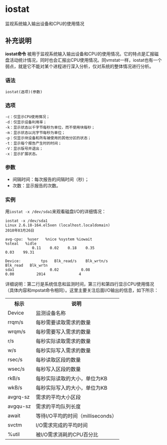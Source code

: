 iostat
===

监视系统输入输出设备和CPU的使用情况

## 补充说明

**iostat命令** 被用于监视系统输入输出设备和CPU的使用情况。它的特点是汇报磁盘活动统计情况，同时也会汇报出CPU使用情况。同vmstat一样，iostat也有一个弱点，就是它不能对某个进程进行深入分析，仅对系统的整体情况进行分析。

### 语法

```shell
iostat(选项)(参数)
```

### 选项

```shell
-c：仅显示CPU使用情况；
-d：仅显示设备利用率；
-k：显示状态以千字节每秒为单位，而不使用块每秒；
-m：显示状态以兆字节每秒为单位；
-p：仅显示块设备和所有被使用的其他分区的状态；
-t：显示每个报告产生时的时间；
-V：显示版号并退出；
-x：显示扩展状态。
```

### 参数

*   间隔时间：每次报告的间隔时间（秒）；
*   次数：显示报告的次数。

### 实例

用`iostat -x /dev/sda1`来观看磁盘I/O的详细情况：

```shell
iostat -x /dev/sda1
Linux 2.6.18-164.el5xen (localhost.localdomain)
2010年03月26日

avg-cpu:  %user   %nice %system %iowait
%steal   %idle
            0.11    0.02    0.18    0.35
0.03    99.31

Device:         tps   Blk_read/s    Blk_wrtn/s
Blk_read   Blk_wrtn
sda1                0.02          0.08
0.00          2014               4
```

详细说明：第二行是系统信息和监测时间，第三行和第四行显示CPU使用情况（具体内容和mpstat命令相同）。这里主要关注后面I/O输出的信息，如下所示：

<table>
<tbody>
<tr>
<th>标示</th>
<th>说明</th>
</tr>
<tr>
<td>Device</td>
<td>监测设备名称</td>
</tr>
<tr>
<td>rrqm/s</td>
<td>每秒需要读取需求的数量</td>
</tr>
<tr>
<td>wrqm/s</td>
<td>每秒需要写入需求的数量</td>
</tr>
<tr>
<td>r/s </td>
<td>每秒实际读取需求的数量</td>
</tr>
<tr>
<td>w/s</td>
<td>每秒实际写入需求的数量</td>
</tr>
<tr>
<td>rsec/s</td>
<td>每秒读取区段的数量</td>
</tr>
<tr>
<td>wsec/s</td>
<td>每秒写入区段的数量</td>
</tr>
<tr>
<td>rkB/s</td>
<td>每秒实际读取的大小，单位为KB</td>
</tr>
<tr>
<td>wkB/s</td>
<td>每秒实际写入的大小，单位为KB</td>
</tr>
<tr>
<td>avgrq-sz</td>
<td>需求的平均大小区段</td>
</tr>
<tr>
<td>avgqu-sz</td>
<td>需求的平均队列长度</td>
</tr>
<tr>
<td>await</td>
<td>等待I/O平均的时间（milliseconds）</td>
</tr>
<tr>
<td>svctm</td>
<td>I/O需求完成的平均时间</td>
</tr>
<tr>
<td>%util</td>
<td>被I/O需求消耗的CPU百分比</td>
</tr>
</tbody>
</table>


<!-- Linux命令行搜索引擎：https://jaywcjlove.github.io/linux-command/ -->